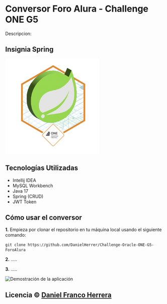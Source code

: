 # Conversor Foro Alura - Challenge ONE G5

Descripcion:

## Insignia Spring

<a src="https://d335luupugsy2.cloudfront.net/cms%2Ffiles%2F10224%2F1673890737Prancheta_9.png?utm_campaign=alura_latam_-_challenge_email_projeto_8_esp&utm_medium=email&utm_source=RD+Station"><img src="/04_insignia_spring.png" width="300px" alt="Insignia obtenida por el Foro Alura"></a>

## Tecnologías Utilizadas

- Intellij IDEA
- MySQL Workbench
- Java 17
- Spring (CRUD)
- JWT Token

## Cómo usar el conversor

<b>1.</b> Empieza por clonar el repositorio en tu máquina local usando el siguiente comando:
```
git clone https://github.com/DanielHerrer/Challenge-Oracle-ONE-G5-ForoAlura
```
<b>2.</b> .....

<b>3.</b> .....

<img src="" alt="Demostración de la aplicación" width="600"/>

## Licencia © [Daniel Franco Herrera](https://www.linkedin.com/in/danielfrancoherrera/)